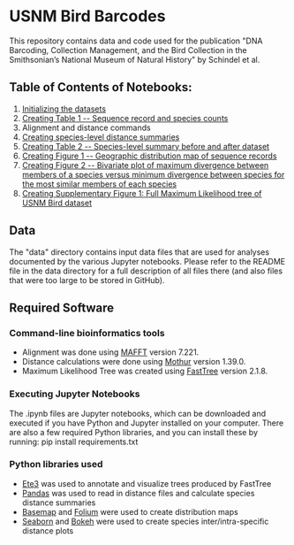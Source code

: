 # USNM Bird Barcodes

This repository contains data and code used for the publication "DNA Barcoding, Collection Management, and the Bird Collection in the Smithsonian’s National Museum of Natural History" by Schindel et al.

## Table of Contents of Notebooks:
1. [Initializing the datasets](http://nbviewer.jupyter.org/github/MikeTrizna/USNMBirdDNABarcoding2017/blob/master/Initializing%20the%20datasets.ipynb)
2. [Creating Table 1 -- Sequence record and species counts](http://nbviewer.jupyter.org/github/MikeTrizna/USNMBirdDNABarcoding2017/blob/master/Creating%20Table%201%20--%20Sequence%20record%20and%20species%20counts.ipynb)
3. Alignment and distance commands
4. [Creating species-level distance summaries](http://nbviewer.jupyter.org/github/MikeTrizna/USNMBirdDNABarcoding2017/blob/master/Creating%20species-level%20distance%20summaries.ipynb)
5. [Creating Table 2 -- Species-level summary before and after dataset](http://nbviewer.jupyter.org/github/MikeTrizna/USNMBirdDNABarcoding2017/blob/master/Creating%20Table%202%20--%20Species-level%20summary%20before%20and%20after%20dataset.ipynb)
6. [Creating Figure 1 -- Geographic distribution map of sequence records](http://nbviewer.jupyter.org/github/MikeTrizna/Creating%20Figure%201%20--%20Geographic%20distribution%20map%20of%20sequence%20records.ipynb)
7. [Creating Figure 2 -- Bivariate plot of maximum divergence between members of a species versus minimum divergence between species for the most similar members of each species](http://nbviewer.jupyter.org/github/MikeTrizna/USNMBirdDNABarcoding2017/blob/master/Creating%20Figure%202%20--%20Bivariate%20plot.ipynb)
8. [Creating Supplementary Figure 1: Full Maximum Likelihood tree of USNM Bird dataset](http://nbviewer.jupyter.org/github/MikeTrizna/USNMBirdDNABarcoding2017/blob/master/Creating%20Supplementary%20Figure%201.ipynb)

## Data
The "data" directory contains input data files that are used for analyses documented by the various Jupyter notebooks. Please refer to the README file in the data directory for a full description of all files there (and also files that were too large to be stored in GitHub).

## Required Software
### Command-line bioinformatics tools
* Alignment was done using [MAFFT](http://mafft.cbrc.jp/alignment/software/) version 7.221.
* Distance calculations were done using [Mothur](https://www.mothur.org/) version 1.39.0.
* Maximum Likelihood Tree was created using [FastTree](http://www.microbesonline.org/fasttree/) version 2.1.8.

### Executing Jupyter Notebooks
The .ipynb files are Jupyter notebooks, which can be downloaded and executed if you have Python and Jupyter installed on your computer. There are also a few required Python libraries, and you can install these by running:
pip install requirements.txt
### Python libraries used
* [Ete3](http://etetoolkit.org/) was used to annotate and visualize trees produced by FastTree
* [Pandas](http://pandas.pydata.org/) was used to read in distance files and calculate species distance summaries
* [Basemap](https://matplotlib.org/basemap/) and [Folium](https://github.com/python-visualization/folium) were used to create distribution maps
* [Seaborn](https://seaborn.pydata.org/) and [Bokeh](http://bokeh.pydata.org) were used to create species inter/intra-specific distance plots
